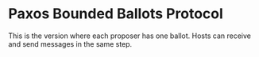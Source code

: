 # Paxos Bounded Ballots Protocol

This is the version where each proposer has one ballot.
Hosts can receive and send messages in the same step.

